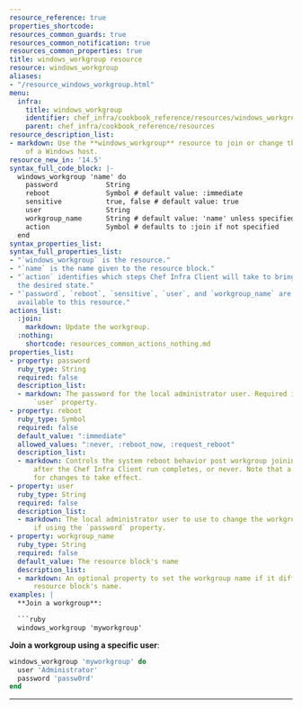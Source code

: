 ```yaml
---
resource_reference: true
properties_shortcode:
resources_common_guards: true
resources_common_notification: true
resources_common_properties: true
title: windows_workgroup resource
resource: windows_workgroup
aliases:
- "/resource_windows_workgroup.html"
menu:
  infra:
    title: windows_workgroup
    identifier: chef_infra/cookbook_reference/resources/windows_workgroup windows_workgroup
    parent: chef_infra/cookbook_reference/resources
resource_description_list:
- markdown: Use the **windows_workgroup** resource to join or change the workgroup
    of a Windows host.
resource_new_in: '14.5'
syntax_full_code_block: |-
  windows_workgroup 'name' do
    password            String
    reboot              Symbol # default value: :immediate
    sensitive           true, false # default value: true
    user                String
    workgroup_name      String # default value: 'name' unless specified
    action              Symbol # defaults to :join if not specified
  end
syntax_properties_list:
syntax_full_properties_list:
- "`windows_workgroup` is the resource."
- "`name` is the name given to the resource block."
- "`action` identifies which steps Chef Infra Client will take to bring the node into
  the desired state."
- "`password`, `reboot`, `sensitive`, `user`, and `workgroup_name` are the properties
  available to this resource."
actions_list:
  :join:
    markdown: Update the workgroup.
  :nothing:
    shortcode: resources_common_actions_nothing.md
properties_list:
- property: password
  ruby_type: String
  required: false
  description_list:
  - markdown: The password for the local administrator user. Required if using the
      `user` property.
- property: reboot
  ruby_type: Symbol
  required: false
  default_value: ":immediate"
  allowed_values: ":never, :reboot_now, :request_reboot"
  description_list:
  - markdown: Controls the system reboot behavior post workgroup joining. Reboot immediately,
      after the Chef Infra Client run completes, or never. Note that a reboot is necessary
      for changes to take effect.
- property: user
  ruby_type: String
  required: false
  description_list:
  - markdown: The local administrator user to use to change the workgroup. Required
      if using the `password` property.
- property: workgroup_name
  ruby_type: String
  required: false
  default_value: The resource block's name
  description_list:
  - markdown: An optional property to set the workgroup name if it differs from the
      resource block's name.
examples: |
  **Join a workgroup**:

  ```ruby
  windows_workgroup 'myworkgroup'
  ```

  **Join a workgroup using a specific user**:

  ```ruby
  windows_workgroup 'myworkgroup' do
    user 'Administrator'
    password 'passw0rd'
  end
  ```
---
```

